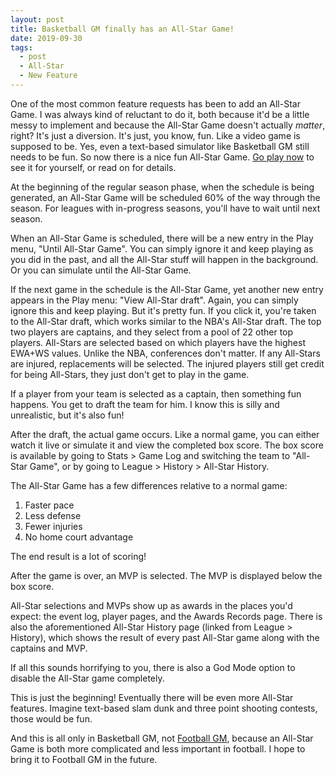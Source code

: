 ```yaml
---
layout: post
title: Basketball GM finally has an All-Star Game!
date: 2019-09-30
tags:
  - post
  - All-Star
  - New Feature
---
```


One of the most common feature requests has been to add an All-Star Game. I was always kind of reluctant to do it, both because it'd be a little messy to implement and because the All-Star Game doesn't actually _matter_, right? It's just a diversion. It's just, you know, fun. Like a video game is supposed to be. Yes, even a text-based simulator like Basketball GM still needs to be fun. So now there is a nice fun All-Star Game. [Go play now](https://play.basketball-gm.com/) to see it for yourself, or read on for details.

<!--more-->

At the beginning of the regular season phase, when the schedule is being generated, an All-Star Game will be scheduled 60% of the way through the season. For leagues with in-progress seasons, you'll have to wait until next season.

When an All-Star Game is scheduled, there will be a new entry in the Play menu, "Until All-Star Game". You can simply ignore it and keep playing as you did in the past, and all the All-Star stuff will happen in the background. Or you can simulate until the All-Star Game.

If the next game in the schedule is the All-Star Game, yet another new entry appears in the Play menu: "View All-Star draft". Again, you can simply ignore this and keep playing. But it's pretty fun. If you click it, you're taken to the All-Star draft, which works similar to the NBA's All-Star draft. The top two players are captains, and they select from a pool of 22 other top players. All-Stars are selected based on which players have the highest EWA+WS values. Unlike the NBA, conferences don't matter. If any All-Stars are injured, replacements will be selected. The injured players still get credit for being All-Stars, they just don't get to play in the game.

If a player from your team is selected as a captain, then something fun happens. You get to draft the team for him. I know this is silly and unrealistic, but it's also fun!

After the draft, the actual game occurs. Like a normal game, you can either watch it live or simulate it and view the completed box score. The box score is available by going to Stats > Game Log and switching the team to "All-Star Game", or by going to League > History > All-Star History.

The All-Star Game has a few differences relative to a normal game:

1. Faster pace
2. Less defense
3. Fewer injuries
4. No home court advantage

The end result is a lot of scoring!

After the game is over, an MVP is selected. The MVP is displayed below the box score.

All-Star selections and MVPs show up as awards in the places you'd expect: the event log, player pages, and the Awards Records page. There is also the aforementioned All-Star History page (linked from League > History), which shows the result of every past All-Star game along with the captains and MVP.

If all this sounds horrifying to you, there is also a God Mode option to disable the All-Star game completely.

This is just the beginning! Eventually there will be even more All-Star features. Imagine text-based slam dunk and three point shooting contests, those would be fun.

And this is all only in Basketball GM, not [Football GM](/football/), because an All-Star Game is both more complicated and less important in football. I hope to bring it to Football GM in the future.
